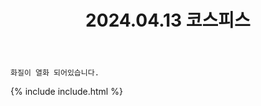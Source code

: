 ﻿---
title: 2024.04.13 코스피스
categories: [2024, 야외, 코스프레]
comments: false
model: [
    "cospeace240413_wmoon0515",
    "cospeace240413_fallenl_eaves_c",
    "cospeace240413_hanao_______7",
    "cospeace240413_rebab1014",
    "cospeace240413_kxxqxxt+J_net_010",
    "cospeace240413_SungJi_cyp",
    "cospeace240413_KeAVO3cwO6uUq2Z",
    "cospeace240413_Eternit_y_",
    "cospeace240413_enthalpimetry",
    "cospeace240413_hanbitaa",
]
thumbnail: /assets/img/2024/04-13/강백월/DSC00436-3.jpg
---

`화질이 열화 되어있습니다.`

{% include include.html %}

